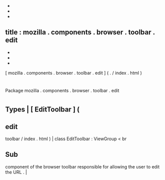 -
-
-
title
:
mozilla
.
components
.
browser
.
toolbar
.
edit
-
-
-
-
[
mozilla
.
components
.
browser
.
toolbar
.
edit
]
(
.
/
index
.
html
)
#
#
Package
mozilla
.
components
.
browser
.
toolbar
.
edit
#
#
#
Types
|
[
EditToolbar
]
(
-
edit
-
toolbar
/
index
.
html
)
|
class
EditToolbar
:
ViewGroup
<
br
>
Sub
-
component
of
the
browser
toolbar
responsible
for
allowing
the
user
to
edit
the
URL
.
|
